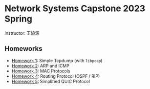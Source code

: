 # Network Systems Capstone 2023 Spring

Instructor: 王協源

## Homeworks

- [Homework 1](hw1): Simple Tcpdump (with `libpcap`)
- [Homework 2](hw2): ARP and ICMP
- [Homework 3](hw3): MAC Protocols
- [Homework 4](hw4): Routing Protocol (OSPF / RIP)
- [Homework 5](hw5): Simplified QUIC Protocol
